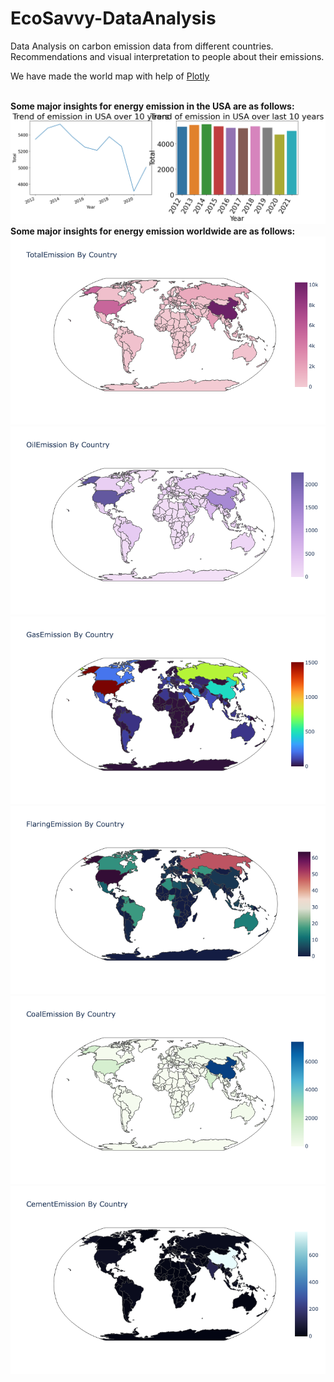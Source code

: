 # EcoSavvy-DataAnalysis
<p>Data Analysis on carbon emission data from different countries. Recommendations and visual interpretation to people about their emissions.</p>
<p>We have made the world map with help of <a href="https://plotly.com">Plotly</a></p>
<br/>
<strong>Some major insights for energy emission in the USA are as follows:</strong>
<br/>
<img src="https://github.com/pujaagarwal5263/EcoSavvy-DataAnalysis/blob/main/insights/output2.png" alt="Alt Text">

<br/>
<strong>Some major insights for energy emission worldwide are as follows:</strong>

<img src="https://github.com/pujaagarwal5263/EcoSavvy-DataAnalysis/blob/main/insights/totalemission.png" alt="Alt Text">
<img src="https://github.com/pujaagarwal5263/EcoSavvy-DataAnalysis/blob/main/insights/oilemission.png" alt="Alt Text">
<img src="https://github.com/pujaagarwal5263/EcoSavvy-DataAnalysis/blob/main/insights/gasemission.png" alt="Alt Text">
<img src="https://github.com/pujaagarwal5263/EcoSavvy-DataAnalysis/blob/main/insights/flaringemission.png" alt="Alt Text">
<img src="https://github.com/pujaagarwal5263/EcoSavvy-DataAnalysis/blob/main/insights/coalemission.png" alt="Alt Text">
<img src="https://github.com/pujaagarwal5263/EcoSavvy-DataAnalysis/blob/main/insights/cementemission.png" alt="Alt Text">
